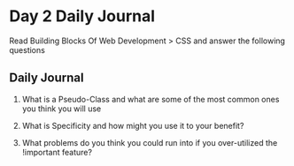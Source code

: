# Day 2 Daily Journal
Read Building Blocks Of Web Development > CSS and answer the following questions

## Daily Journal
1. What is a Pseudo-Class and what are some of the most common ones you think you will use

2. What is Specificity and how might you use it to your benefit?

3. What problems do you think you could run into if you over-utilized the !important feature?
